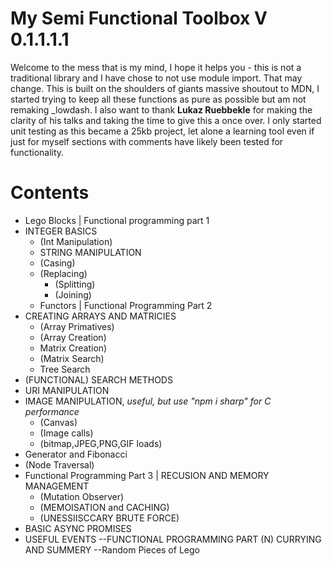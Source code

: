 # My Semi Functional Toolbox V 0.1.1.1.1
Welcome to the mess that is my mind, I hope it helps you - this is not a traditional library and I have chose to not use module import. That may change.
This is built on the shoulders of giants massive shoutout to MDN, I started trying to keep all these functions as pure as possible but am not remaking _lowdash.
 I also want to thank **Lukaz Ruebbekle** for making the clarity of his talks and taking the time to give this a once over. I only started unit testing as this became a 25kb project, let alone a learning tool even if just for myself 
sections with comments have likely been tested for functionality.
# Contents
- Lego Blocks | Functional programming part 1
- INTEGER BASICS
  - (Int Manipulation)
  - STRING MANIPULATION
  - (Casing)
  - (Replacing)
    - (Splitting)
    - (Joining)
  - Functors | Functional Programming Part 2
 - CREATING ARRAYS AND MATRICIES
    - (Array Primatives)
    - (Array Creation)
    - Matrix Creation)
    - (Matrix Search)
    - Tree Search
  - (FUNCTIONAL) SEARCH METHODS
  - URI MANIPULATION
 - IMAGE MANIPULATION, *useful, but use "npm i sharp" for C performance*
   - (Canvas)
   - (Image calls)
   - (bitmap,JPEG,PNG,GIF loads)
 - Generator and Fibonacci
 - (Node Traversal)
 - Functional Programming Part 3 | RECUSION AND MEMORY MANAGEMENT
   - (Mutation Observer)
   - (MEMOISATION and CACHING)
   - (UNESSIISCCARY BRUTE FORCE)
- BASIC ASYNC PROMISES
- USEFUL EVENTS
 --FUNCTIONAL PROGRAMMING PART (N) CURRYING AND SUMMERY
 --Random Pieces of Lego
